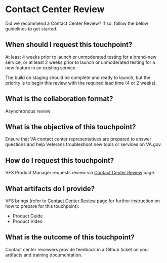 # Contact Center Review

Did we recommend a Contact Center Review? If so, follow the below guidelines to get started.

## When should I request this touchpoint?
At least 4 weeks prior to launch or unmoderated testing for a brand-new service, or at least 2 weeks prior to launch or unmoderated testing for a new feature in an existing service. 

The build on staging should be complete and ready to launch, but the priority is to begin this review with the required lead time (4 or 2 weeks).

## What is the collaboration format?
Asynchronous review

## What is the objective of this touchpoint?
Ensure that VA contact center representatives are prepared to answer questions and help Veterans troubleshoot new tools or services on VA.gov.

## How do I request this touchpoint?
VFS Product Manager requests review via [Contact Center Review](https://github.com/department-of-veterans-affairs/va.gov-team/blob/master/platform/contact-center/request-contact-center-review.md) page.

## What artifacts do I provide?
VFS brings (refer to [Contact Center Review](https://github.com/department-of-veterans-affairs/va.gov-team/blob/master/platform/contact-center/request-contact-center-review.md) page for further instruction on how to prepare for this touchpoint):
- Product Guide
- Product Video

## What is the outcome of this touchpoint?
Contact center reviewers provide feedback in a Github ticket on your artifacts and training documentation. 

